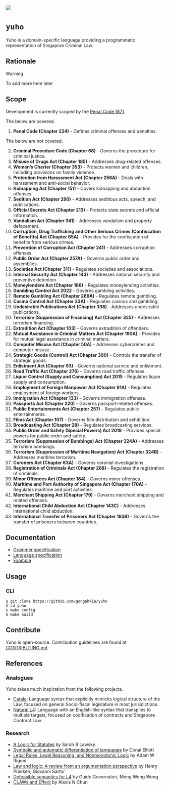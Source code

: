 ![](https://img.shields.io/badge/yuho_1.0-WIP-orange)

# `yuho`

Yuho is a domain-specific language providing a programmatic representation of Singapore Criminal Law.

## Rationale

> [!WARNING]
> To add more here later

## Scope

Development is currently scoped by the [Penal Code 1871](https://sso.agc.gov.sg/Act/PC1871).

The below are covered.

1. **Penal Code (Chapter 224)** - Defines criminal offenses and penalties.

The below are not covered.

2. **Criminal Procedure Code (Chapter 68)** - Governs the procedure for criminal justice.
3. **Misuse of Drugs Act (Chapter 185)** - Addresses drug-related offenses.
4. **Women’s Charter (Chapter 353)** - Protects women and children, including provisions on family violence.
5. **Protection from Harassment Act (Chapter 256A)** - Deals with harassment and anti-social behavior.
6. **Kidnapping Act (Chapter 151)** - Covers kidnapping and abduction offenses.
7. **Sedition Act (Chapter 290)** - Addresses seditious acts, speech, and publications.
8. **Official Secrets Act (Chapter 213)** - Protects state secrets and official information.
9. **Vandalism Act (Chapter 341)** - Addresses vandalism and property defacement.
10. **Corruption, Drug Trafficking and Other Serious Crimes (Confiscation of Benefits) Act (Chapter 65A)** - Provides for the confiscation of benefits from serious crimes.
11. **Prevention of Corruption Act (Chapter 241)** - Addresses corruption offenses.
12. **Public Order Act (Chapter 257A)** - Governs public order and assemblies.
13. **Societies Act (Chapter 311)** - Regulates societies and associations.
14. **Internal Security Act (Chapter 143)** - Addresses national security and preventive detention.
15. **Moneylenders Act (Chapter 188)** - Regulates moneylending activities.
16. **Gambling Control Act 2022** - Governs gambling activities.
17. **Remote Gambling Act (Chapter 269A)** - Regulates remote gambling.
18. **Casino Control Act (Chapter 33A)** - Regulates casinos and gambling.
19. **Undesirable Publications Act (Chapter 338)** - Addresses undesirable publications.
20. **Terrorism (Suppression of Financing) Act (Chapter 325)** - Addresses terrorism financing.
21. **Extradition Act (Chapter 103)** - Governs extradition of offenders.
22. **Mutual Assistance in Criminal Matters Act (Chapter 190A)** - Provides for mutual legal assistance in criminal matters.
23. **Computer Misuse Act (Chapter 50A)** - Addresses cybercrimes and computer misuse.
24. **Strategic Goods (Control) Act (Chapter 300)** - Controls the transfer of strategic goods.
25. **Enlistment Act (Chapter 93)** - Governs national service and enlistment.
26. **Road Traffic Act (Chapter 276)** - Governs road traffic offenses.
27. **Liquor Control (Supply and Consumption) Act 2015** - Regulates liquor supply and consumption.
28. **Employment of Foreign Manpower Act (Chapter 91A)** - Regulates employment of foreign workers.
29. **Immigration Act (Chapter 133)** - Governs immigration offenses.
30. **Passports Act (Chapter 220)** - Governs passport-related offenses.
31. **Public Entertainments Act (Chapter 257)** - Regulates public entertainments.
32. **Films Act (Chapter 107)** - Governs film distribution and exhibition.
33. **Broadcasting Act (Chapter 28)** - Regulates broadcasting services.
34. **Public Order and Safety (Special Powers) Act 2018** - Provides special powers for public order and safety.
35. **Terrorism (Suppression of Bombings) Act (Chapter 324A)** - Addresses terrorism bombings.
36. **Terrorism (Suppression of Maritime Navigation) Act (Chapter 324B)** - Addresses maritime terrorism.
37. **Coroners Act (Chapter 63A)** - Governs coronial investigations.
38. **Registration of Criminals Act (Chapter 268)** - Regulates the registration of criminals.
39. **Minor Offences Act (Chapter 184)** - Governs minor offenses.
40. **Maritime and Port Authority of Singapore Act (Chapter 170A)** - Regulates maritime and port activities.
41. **Merchant Shipping Act (Chapter 179)** - Governs merchant shipping and related offenses.
42. **International Child Abduction Act (Chapter 143C)** - Addresses international child abduction.
43. **International Transfer of Prisoners Act (Chapter 183B)** - Governs the transfer of prisoners between countries.

## Documentation

* [Grammer specification](grammer)
* [Language specification](doc/syntax.md)
* [Example](example)

## Usage

### CLI 

```console
$ git clone https://github.com/gongahkia/yuho
$ cd yuho  
$ make config
$ make build
```

## Contribute

Yuho is open-source. Contribution guidelines are found at [CONTRIBUTING.md](CONTRIBUTING.md).

## References

### Analogues

Yuho takes much inspiration from the following projects.

* [Catala](https://github.com/CatalaLang): Language syntax that explicitly mimicks logical structure of the Law, focused on general Socio-fiscal legislature in most jurisidictions.
* [Natural L4](https://github.com/smucclaw/dsl): Language with an English-like syntax that transpiles to multiple targets, focused on codification of contracts and Singapore Contract Law.

### Research

* [A Logic for Statutes](https://papers.ssrn.com/sol3/papers.cfm?abstract_id=3088206) by Sarah B Lawsky
* [Symbolic and automatic differentiation of languages](https://dl.acm.org/doi/10.1145/3473583) by Conal Elliott
* [Legal Rules, Legal Reasoning, and Nonmonotonic Logic](https://philpapers.org/rec/RIGLRL-2) by Adam W Rigoni
* [Law and logic: A review from an argumentation perspective](https://www.sciencedirect.com/science/article/pii/S0004370215000910) by Henry Prakken, Giovanni Sartor
* [Defeasible semantics for L4](https://ink.library.smu.edu.sg/cclaw/5/) by Guido Governatori, Meng Weng Wong
* [CLAWs and Effect](https://www.lawsociety.org.sg/publication/claws-and-effect/) by Alexis N Chun
